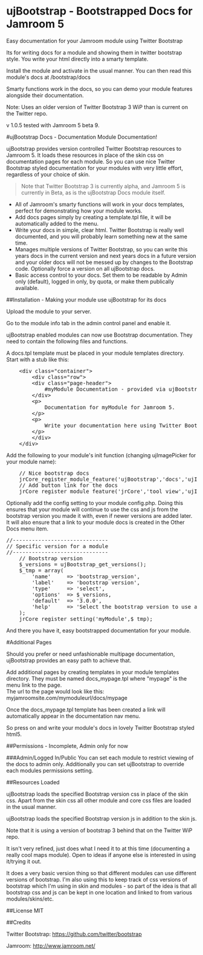 ujBootstrap - Bootstrapped Docs for Jamroom 5
==============================================

Easy documentation for your Jamroom module using Twitter Bootstrap

Its for writing docs for a module and showing them in twitter bootstrap style. You write your html directly into a smarty template.

Install the module and activate in the usual manner. You can then read this module's docs at /bootstrap/docs

Smarty functions work in the docs, so you can demo your module features alongside their documentation.

Note: Uses an older version of Twitter Bootstrap 3 WiP than is current on the Twitter repo.

v 1.0.5 tested with Jamroom 5 beta 9.


#ujBootstrap Docs - Documentation Module Documentation!

ujBootstrap provides version controlled Twitter Bootstrap resources to Jamroom 5. It loads these resources in place of the skin css on documentation pages for each module. So you can use nice Twitter Bootstrap styled documentation for your modules with very little effort, regardless of your choice of skin.

>Note that Twitter Bootstrap 3 is currently alpha, and Jamroom 5 is currently in Beta, as is the ujBootstrap Docs module itself.

* All of Jamroom's smarty functions will work in your docs templates, perfect for demonstrating how your module works.
* Add docs pages simply by creating a template.tpl file, it will be automatically added to the menu.
* Write your docs in simple, clear html. Twitter Bootstrap is really well documented, and you will probably learn something new at the same time.
* Manages multiple versions of Twitter Bootstrap, so you can write this years docs in the current version and next years docs in a future version and your older docs will not be messed up by changes to the Bootstrap code. Optionally force a version on all ujBootstrap docs.
* Basic access control to your docs. Set them to be readable by Admin only (default), logged in only, by quota, or make them publically available.


##Installation - Making your module use ujBootstrap for its docs

Upload the module to your server.
        
Go to the module info tab in the admin control panel and enable it.
        
ujBootstrap enabled modules can now use Bootstrap documentation. They need to contain the following files and functions.
        
A docs.tpl template must be placed in your module templates directory. Start with a stub like this:
        
<pre>
    &lt;div class="container"&gt;
        &lt;div class="row"&gt;
        &lt;div class="page-header"&gt;
            #myModule Documentation - provided via ujBootstrap
        &lt;/div&gt;
        &lt;p&gt;
            Documentation for myModule for Jamroom 5.
        &lt;/p&gt;
        &lt;p&gt;
            Write your documentation here using Twitter Bootstrap styles and javascript.
        &lt;/p&gt;
        &lt;/div&gt;
    &lt;/div&gt;
</pre>

Add the following to your module's init function (changing ujImagePicker for your module name):
<pre>
    // Nice bootstrap docs 
    jrCore_register_module_feature('ujBootstrap','docs','ujImagePicker', true, '3.0.0');
    // Add button link for the docs
    jrCore_register_module_feature('jrCore','tool_view','ujImagePicker','docs',array('ujImagePicker Docs','Documentation for the ujImagePicker module'));
</pre>

Optionally add the config setting to your module config.php. Doing this ensures that your module will continue to use the css and js from the bootstrap version you made it with, even if newer versions are added later. It will also ensure that a link to your module docs is created in the Other Docs menu item.
        
<pre>
//------------------------------
// Specific version for a module
//------------------------------
    // Bootstrap version
    $_versions = ujBootstrap_get_versions();
    $_tmp = array(
        'name'     => 'bootstrap_version',
        'label'    => 'bootstrap version',
        'type'     => 'select',
        'options'  => $_versions,
        'default'  => '3.0.0',
        'help'     => 'Select the bootstrap version to use as a base.'
    );
    jrCore_register_setting('myModule',$_tmp);
</pre>

And there you have it, easy bootstrapped documentation for your module.


#Additional Pages

Should you prefer or need unfashionable multipage documentation, ujBootstrap provides an easy path to achieve that.

Add additional pages by creating templates in your module templates directory. They must be named docs_mypage.tpl where "mypage" is the menu link to the page.<br>
The url to the page would look like this: myjamroomsite.com/mymoduleurl/docs/mypage

Once the docs_mypage.tpl template has been created a link will automatically appear in the documentation nav menu.

So press on and write your module's docs in lovely Twitter Bootstrap styled html5.


##Permissions - Incomplete, Admin only for now

###Admin/Logged In/Public
You can set each module to restrict viewing of the docs to admin only.
Additionally you can set ujBootstrap to override each modules permissions setting.

##Resources Loaded

ujBootstrap loads the specified Bootstrap version css in place of the skin css. Apart from the skin css all other module and core css files are loaded in the usual manner.

ujBootstrap loads the specified Bootstrap version js in addition to the skin js.

Note that it is using a version of bootstrap 3 behind that on the Twitter WiP repo.

It isn't very refined, just does what I need it to at this time (documenting a really cool maps module). Open to ideas if anyone else is interested in using it/trying it out.

It does a very basic version thing so that different modules can use different versions of bootstrap. I'm also using this to keep track of css versions of bootstrap which I'm using in skin and modules - so part of the idea is that all bootstrap css and js can be kept in one location and linked to from various modules/skins/etc.


##License 
MIT

##Credits

Twitter Bootstrap: https://github.com/twitter/bootstrap

Jamroom: http://www.jamroom.net/